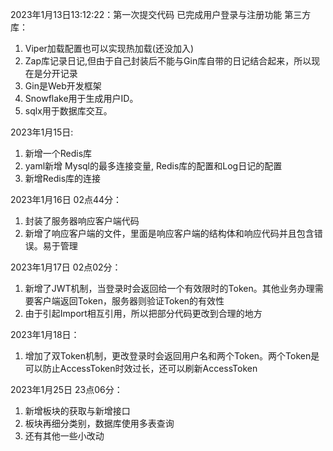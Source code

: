 2023年1月13日13:12:22：第一次提交代码
已完成用户登录与注册功能
第三方库：
1. Viper加载配置也可以实现热加载(还没加入)
2. Zap库记录日记,但由于自己封装后不能与Gin库自带的日记结合起来，所以现在是分开记录
3. Gin是Web开发框架
4. Snowflake用于生成用户ID。
5. sqlx用于数据库交互。

2023年1月15日:
1. 新增一个Redis库
2. yaml新增 Mysql的最多连接变量, Redis库的配置和Log日记的配置
3. 新增Redis库的连接

2023年1月16日 02点44分：
1. 封装了服务器响应客户端代码
2. 新增了响应客户端的文件，里面是响应客户端的结构体和响应代码并且包含错误。易于管理

2023年1月17日 02点02分：
1. 新增了JWT机制，当登录时会返回给一个有效限时的Token。其他业务办理需要客户端返回Token，服务器则验证Token的有效性
2. 由于引起Import相互引用，所以把部分代码更改到合理的地方

2023年1月18日：
1. 增加了双Token机制，更改登录时会返回用户名和两个Token。两个Token是可以防止AccessToken时效过长，还可以刷新AccessToken

2023年1月25日 23点06分：
1. 新增板块的获取与新增接口
2. 板块再细分类别，数据库使用多表查询
3. 还有其他一些小改动